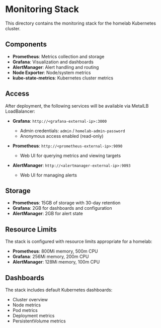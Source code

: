 # Monitoring Stack

This directory contains the monitoring stack for the homelab Kubernetes cluster.

## Components

- **Prometheus**: Metrics collection and storage
- **Grafana**: Visualization and dashboards
- **AlertManager**: Alert handling and routing
- **Node Exporter**: Node/system metrics
- **kube-state-metrics**: Kubernetes cluster metrics

## Access

After deployment, the following services will be available via MetalLB LoadBalancer:

- **Grafana**: `http://<grafana-external-ip>:3000`
  - Admin credentials: `admin` / `homelab-admin-password`
  - Anonymous access enabled (read-only)

- **Prometheus**: `http://<prometheus-external-ip>:9090`
  - Web UI for querying metrics and viewing targets

- **AlertManager**: `http://<alertmanager-external-ip>:9093`
  - Web UI for managing alerts

## Storage

- **Prometheus**: 15GB of storage with 30-day retention
- **Grafana**: 2GB for dashboards and configuration
- **AlertManager**: 2GB for alert state

## Resource Limits

The stack is configured with resource limits appropriate for a homelab:
- **Prometheus**: 800Mi memory, 500m CPU
- **Grafana**: 256Mi memory, 200m CPU
- **AlertManager**: 128Mi memory, 100m CPU

## Dashboards

The stack includes default Kubernetes dashboards:
- Cluster overview
- Node metrics
- Pod metrics
- Deployment metrics
- PersistentVolume metrics
